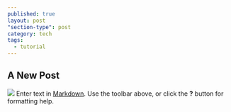 ```yaml
---
published: true
layout: post
"section-type": post
category: tech
tags: 
  - tutorial
---
```




## A New Post
![]({{site.baseurl}}/http://i.imgur.com/wrDRQSM.jpg)
Enter text in [Markdown](http://daringfireball.net/projects/markdown/). Use the toolbar above, or click the **?** button for formatting help.
